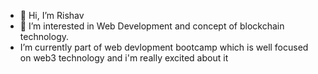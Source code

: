 - 👋 Hi, I’m Rishav
- 👀 I’m interested in Web Development 
                and concept of blockchain technology.
- I’m currently part of web devlopment bootcamp 
                which is well focused on web3 technology
    and i'm really excited about it 

<!--- 📫 How to reach me ...
--->

